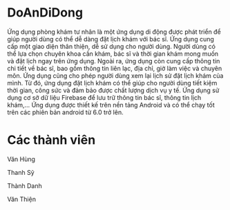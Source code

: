 ﻿# DoAnDiDong
Ứng dụng phòng khám tư nhân là một ứng dụng di động được phát triển để giúp người dùng có thể
dễ dàng đặt lịch khám với bác sĩ. Ứng dụng cung cấp một giao diện thân thiện, dễ sử dụng 
cho người dùng. Người dùng có thể lựa chọn chuyên khoa cần khám, bác sĩ và thời gian khám
mong muốn và đặt lịch ngay trên ứng dụng. Ngoài ra, ứng dụng còn cung cấp thông tin chi 
tiết về bác sĩ, bao gồm thông tin liên lạc, địa chỉ, giờ làm việc và chuyên môn. Ứng dụng cũng 
cho phép người dùng xem lại lịch sử đặt lịch khám của mình. Từ đó, ứng dụng đặt lịch khám 
có thể giúp cho người dùng tiết kiệm thời gian, công sức và đảm bảo được chất lượng dịch 
vụ y tế. Ứng dụng sử dụng cơ sở dữ liệu Firebase để lưu trữ thông tin bác sĩ, thông tin lịch 
khám,… Ứng dụng được thiết kế trên nền tảng Android và có thể chạy tốt trên các phiên bản 
android từ 6.0 trở lên.
# Các thành viên
Văn Hùng

Thanh Sỹ

Thành Danh

Văn Thiện
